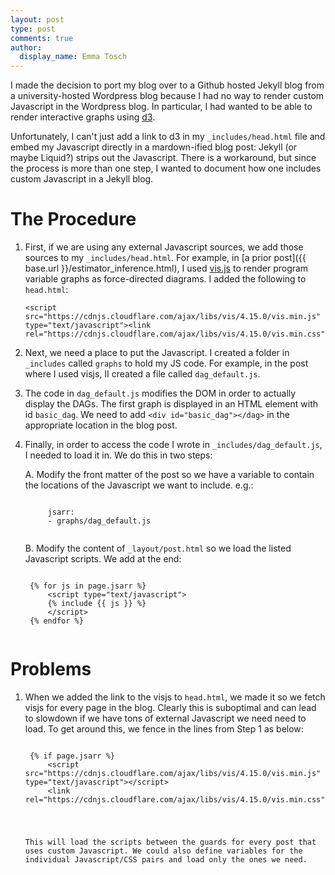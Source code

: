 ```yaml
---
layout: post
type: post
comments: true
author:
  display_name: Emma Tosch
---
```


I made the decision to port my blog over to a Github hosted Jekyll blog from a university-hosted Wordpress blog because I had no way to render custom Javascript in the Wordpress blog. In particular, I had wanted to be able to render interactive graphs using [d3](https://d3js.org/).

Unfortunately, I can't just add a link to d3 in my `_includes/head.html` file and embed my Javascript directly in a mardown-ified blog post: Jekyll (or maybe Liquid?) strips out the Javascript. There is a workaround, but since the process is more than one step, I wanted to document how one includes custom Javascript in a Jekyll blog.
<!--summary-->

# The Procedure
1. First, if we are using any external Javascript sources, we add those sources to my `_includes/head.html`. For example, in [a prior post]({{ base.url }}/estimator_inference.html), I used [vis.js](http://visjs.org/) to render program variable graphs as force-directed diagrams. I added the following to `head.html`:

    <pre><code>&lt;script src="https://cdnjs.cloudflare.com/ajax/libs/vis/4.15.0/vis.min.js" type="text/javascript"></script>&lt;link rel="https://cdnjs.cloudflare.com/ajax/libs/vis/4.15.0/vis.min.css"></link></code></pre>

2. Next, we need a place to put the Javascript. I created a folder in `_includes` called `graphs` to hold my JS code. For example, in the post where I used visjs, II created a file called `dag_default.js`.

3. The code in `dag_default.js` modifies the DOM in order to actually display the DAGs. The first graph is displayed in an HTML element with id `basic_dag`. We need to add `<div id="basic_dag"></dag>` in the appropriate location in the blog post.

4. Finally, in order to access the code I wrote in `_includes/dag_default.js`, I needed to load it in. We do this in two steps:

	A. Modify the front matter of the post so we have a variable to contain the locations of the Javascript we want to include. e.g.:
	<pre><code>
	    jsarr:
	    - graphs/dag_default.js
	</code></pre>

	B. Modify the content of `_layout/post.html` so we load the listed Javascript scripts. We add at the end:
	<pre><code>
	&#123;&#37; for js in page.jsarr &#37;&#125;
		&lt;script type="text/javascript">
		&#123;&#37; include &#123;&#123; js }} &#37;&#125;
		&lt;/script>
	&#123;&#37; endfor &#37;&#125;
	</code></pre>

# Problems

1. When we added the link to the visjs to `head.html`,  we made it so we fetch visjs for every page in the blog. Clearly this is suboptimal and can lead to slowdown if we have tons of external Javascript we need need to load. To get around this, we fence in the lines from Step 1 as below:

	<pre><code>
	&#123;&#37; if page.jsarr &#37;&#125;
	    &lt;script src="https://cdnjs.cloudflare.com/ajax/libs/vis/4.15.0/vis.min.js" type="text/javascript"&gt;&lt;/script&gt;
	    &lt;link rel="https://cdnjs.cloudflare.com/ajax/libs/vis/4.15.0/vis.min.css"></link&gt;
	&#123;&#37; endif &#37;&#125;
	</code></pre>
	This will load the scripts between the guards for every post that uses custom Javascript. We could also define variables for the individual Javascript/CSS pairs and load only the ones we need.
